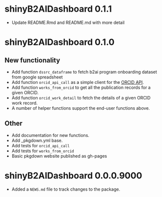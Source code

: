 # shinyB2AIDashboard 0.1.1

* Update README.Rmd and README.md with more detail


# shinyB2AIDashboard 0.1.0

## New functionality

* Add function `dssrc_dataframe` to fetch b2ai program onboarding dataset
  from google spreadsheet
* Add function `orcid_api_call` as a simple client for the 
  [ORCID API](https://pub.orcid.org/v3.0/#/Development_Public_API_v3.0).
* Add function `works_from_orcid` to get all the publication 
  records for a given ORCID.
* Add function `orcid_work_detail` to fetch the details of a given
  ORCID work record. 
* A number of helper functions support the end-user functions above.

## Other

* Add documentation for new functions.
* Add _pkgdown.yml base.
* Add tests for `orcid_api_call`
* Add tests for `works_from_orcid`
* Basic pkgdown website published as gh-pages

# shinyB2AIDashboard 0.0.0.9000

* Added a `NEWS.md` file to track changes to the package.
